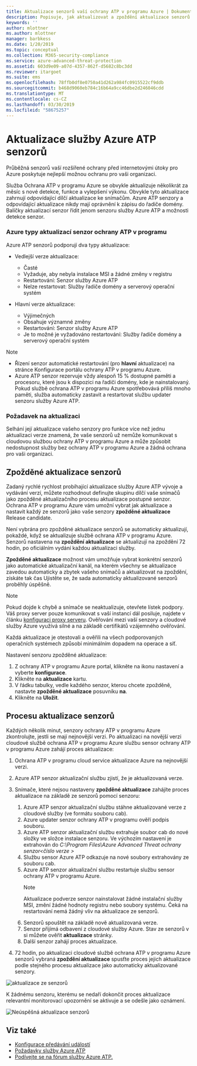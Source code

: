 ```yaml
---
title: Aktualizace senzorů vaší ochrany ATP v programu Azure | Dokumentace Microsoftu
description: Popisuje, jak aktualizovat a zpoždění aktualizace senzorů v ochrany ATP v programu Azure.
keywords: ''
author: mlottner
ms.author: mlottner
manager: barbkess
ms.date: 1/20/2019
ms.topic: conceptual
ms.collection: M365-security-compliance
ms.service: azure-advanced-threat-protection
ms.assetid: 603d9e09-a07d-4357-862f-d5682c8bc3dd
ms.reviewer: itargoet
ms.suite: ems
ms.openlocfilehash: 78ffb0df8e0750a41d262a984fc0915522cf9ddb
ms.sourcegitcommit: b468d9060eb784c16b64a9cc46dbe2d246046cdd
ms.translationtype: MT
ms.contentlocale: cs-CZ
ms.lasthandoff: 03/30/2019
ms.locfileid: "58675257"
---
```

# <a name="update-azure-atp-sensors"></a>Aktualizace služby Azure ATP senzorů

Průběžná senzorů vaší rozšířené ochrany před internetovými útoky pro Azure poskytuje nejlepší možnou ochranu pro vaši organizaci.

Služba Ochrana ATP v programu Azure se obvykle aktualizuje několikrát za měsíc s nové detekce, funkce a vylepšení výkonu. Obvykle tyto aktualizace zahrnují odpovídající dílčí aktualizace ke snímačům. Azure ATP senzory a odpovídající aktualizace nikdy mají oprávnění k zápisu do řadiče domény. Balíčky aktualizací senzor řídit jenom senzoru služby Azure ATP a možnosti detekce senzor. 

### <a name="azure-atp-sensor-update-types"></a>Azure typy aktualizací senzor ochrany ATP v programu   

Azure ATP senzorů podporují dva typy aktualizace:
- Vedlejší verze aktualizace: 
    - Časté 
    - Vyžaduje, aby nebyla instalace MSI a žádné změny v registru
    - Restartování: Senzor služby Azure ATP 
    - Nelze restartovat: Služby řadiče domény a serverový operační systém

- Hlavní verze aktualizace:
    - Výjimečných
    - Obsahuje významné změny 
    - Restartování: Senzor služby Azure ATP
    - Je to možné je vyžadováno restartování: Služby řadiče domény a serverový operační systém

> [!NOTE]
>- Řízení senzor automatické restartování (pro **hlavní** aktualizace) na stránce Konfigurace portálu ochrany ATP v programu Azure. 
> - Azure ATP senzor rezervuje vždy alespoň 15 % dostupné paměti a procesoru, které jsou k dispozici na řadiči domény, kde je nainstalovaný. Pokud službě ochrana ATP v programu Azure spotřebovává příliš mnoho paměti, služba automaticky zastavit a restartovat službu updater senzoru služby Azure ATP.

### <a name="update-requirement"></a>Požadavek na aktualizaci

Selhání její aktualizace vašeho senzory pro funkce více než jednu aktualizaci verze znamená, že vaše senzorů už nemůže komunikovat s cloudovou službou ochrany ATP v programu Azure a může způsobit nedostupnost služby bez ochrany ATP v programu Azure a žádná ochrana pro vaši organizaci.  

## <a name="delayed-sensor-update"></a>Zpožděné aktualizace senzorů

Zadaný rychlé rychlost probíhající aktualizace služby Azure ATP vývoje a vydávání verzí, můžete rozhodnout definujte skupinu dílčí vaše snímačů jako zpožděné aktualizačního procesu aktualizace postupné senzor. Ochrana ATP v programu Azure vám umožní vybrat jak aktualizace a nastavit každý ze senzorů jako vaše senzory **zpožděné aktualizace** Release candidate.  

Není vybrána pro zpožděné aktualizace senzorů se automaticky aktualizují, pokaždé, když se aktualizuje službě ochrana ATP v programu Azure. Senzorů nastavena na **zpoždění aktualizace** se aktualizují na zpoždění 72 hodin, po oficiálním vydání každou aktualizaci služby. 

**Zpožděné aktualizace** možnost vám umožňuje vybrat konkrétní senzorů jako automatické aktualizační kanál, na kterém všechny se aktualizace zavedou automaticky a zbytek vašeho snímačů a aktualizovat na zpoždění, získáte tak čas Ujistěte se, že sada automaticky aktualizované senzorů proběhly úspěšně.

> [!NOTE]
> Pokud dojde k chybě a snímače se neaktualizuje, otevřete lístek podpory. Váš proxy server pouze komunikovat s vaší instancí dál posiluje, najdete v článku [konfiguraci proxy serveru](configure-proxy.md).
Ověřování mezi vaší senzory a cloudové služby Azure využívá silné a na základě certifikátů vzájemného ověřování. 

Každá aktualizace je otestovali a ověřili na všech podporovaných operačních systémech způsobí minimálním dopadem na operace a síť.


Nastavení senzoru zpožděné aktualizace:

1. Z ochrany ATP v programu Azure portal, klikněte na ikonu nastavení a vyberte **konfigurace**.
2. Klikněte na **aktualizace** kartu.
3. V řádku tabulky, vedle každého senzor, kterou chcete zpožděně, nastavte **zpožděné aktualizace** posuvníku **na**.
4. Klikněte na **Uložit**.
 
## <a name="sensor-update-process"></a>Procesu aktualizace senzorů

Každých několik minut, senzory ochrany ATP v programu Azure zkontrolujte, jestli se mají nejnovější verzi. Po aktualizaci na novější verzi cloudové službě ochrana ATP v programu Azure službu sensor ochrany ATP v programu Azure zahájí proces aktualizace:

1. Ochrana ATP v programu cloud service aktualizace Azure na nejnovější verzi.
2. Azure ATP senzor aktualizační službu zjistí, že je aktualizovaná verze.
3. Snímače, které nejsou nastaveny **zpožděné aktualizace** zahájíte proces aktualizace na základě ze senzorů pomocí senzoru:
   1. Azure ATP senzor aktualizační službu stáhne aktualizované verze z cloudové služby (ve formátu souboru cab).
   2. Azure updater senzor ochrany ATP v programu ověří podpis souboru.
   3. Azure ATP senzor aktualizační službu extrahuje soubor cab do nové složky ve složce instalace senzoru. Ve výchozím nastavení je extrahován do *C:\Program Files\Azure Advanced Threat ochrany senzor\<číslo verze >*
   4. Službu sensor Azure ATP odkazuje na nové soubory extrahovány ze souboru cab.    
   5. Azure ATP senzor aktualizační službu restartuje službu sensor ochrany ATP v programu Azure.
       > [!NOTE]
      >Aktualizace podverze senzor nainstalovat žádné instalační služby MSI, změní žádné hodnoty registru nebo soubory systému. Čeká na restartování nemá žádný vliv na aktualizace ze senzorů. 
   6. Senzorů spouštět na základě nově aktualizovaná verze.
   7. Senzor přijímá odbavení z cloudové služby Azure. Stav ze senzorů v si můžete ověřit **aktualizace** stránky.
   8. Další senzor zahájí proces aktualizace. 

4. 72 hodin, po aktualizaci cloudové službě ochrana ATP v programu Azure senzorů vybraná **zpoždění aktualizace** spusťte proces jejich aktualizace podle stejného procesu aktualizace jako automaticky aktualizované senzory.

![aktualizace ze senzorů](./media/sensor-update.png)


K žádnému senzoru, kterému se nedaří dokončit proces aktualizace relevantní monitorovací upozornění se aktivuje a se odešle jako oznámení.

![Neúspěšná aktualizace senzorů](./media/sensor-outdated.png)


## <a name="see-also"></a>Viz také

- [Konfigurace předávání událostí](configure-event-forwarding.md)
- [Požadavky služby Azure ATP](atp-prerequisites.md)
- [Podívejte se na fórum služby Azure ATP.](https://aka.ms/azureatpcommunity)
